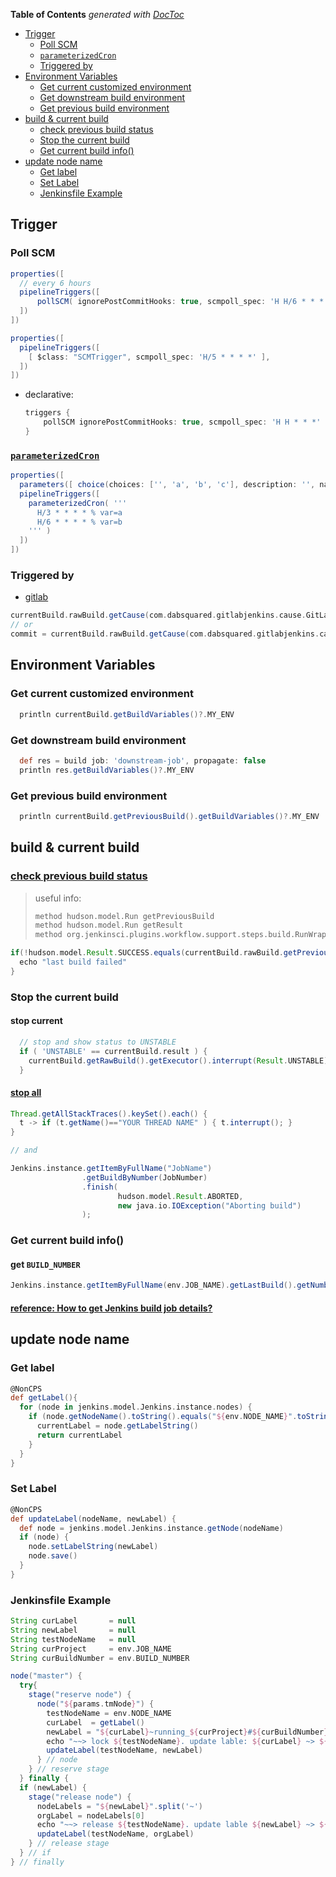 <!-- START doctoc generated TOC please keep comment here to allow auto update -->
<!-- DON'T EDIT THIS SECTION, INSTEAD RE-RUN doctoc TO UPDATE -->
**Table of Contents**  *generated with [DocToc](https://github.com/thlorenz/doctoc)*

- [Trigger](#trigger)
  - [Poll SCM](#poll-scm)
  - [`parameterizedCron`](#parameterizedcron)
  - [Triggered by](#triggered-by)
- [Environment Variables](#environment-variables)
  - [Get current customized environment](#get-current-customized-environment)
  - [Get downstream build environment](#get-downstream-build-environment)
  - [Get previous build environment](#get-previous-build-environment)
- [build & current build](#build--current-build)
  - [check previous build status](#check-previous-build-status)
  - [Stop the current build](#stop-the-current-build)
  - [Get current build info()](#get-current-build-info)
- [update node name](#update-node-name)
  - [Get label](#get-label)
  - [Set Label](#set-label)
  - [Jenkinsfile Example](#jenkinsfile-example)

<!-- END doctoc generated TOC please keep comment here to allow auto update -->

## Trigger

### Poll SCM
```groovy
properties([
  // every 6 hours
  pipelineTriggers([
      pollSCM( ignorePostCommitHooks: true, scmpoll_spec: 'H H/6 * * *' )
  ])
])
```

```groovy
properties([
  pipelineTriggers([
    [ $class: "SCMTrigger", scmpoll_spec: 'H/5 * * * *' ],
  ])
])
```

- declarative:
  ```groovy
  triggers {
      pollSCM ignorePostCommitHooks: true, scmpoll_spec: 'H H * * *'
  }
  ```

### [`parameterizedCron`](https://github.com/jenkinsci/parameterized-scheduler-plugin)
```groovy
properties([
  parameters([ choice(choices: ['', 'a', 'b', 'c'], description: '', name: 'var') ]),
  pipelineTriggers([
    parameterizedCron( '''
      H/3 * * * * % var=a
      H/6 * * * * % var=b
    ''' )
  ])
])
```

### Triggered by

- [gitlab](https://stackoverflow.com/a/55366682/2940319)
```groovy
currentBuild.rawBuild.getCause(com.dabsquared.gitlabjenkins.cause.GitLabWebHookCause).getData()
// or
commit = currentBuild.rawBuild.getCause(com.dabsquared.gitlabjenkins.cause.GitLabWebHookCause).getData().getLastCommit()
```


## Environment Variables
### Get current customized environment
```groovy
  println currentBuild.getBuildVariables()?.MY_ENV
```
### Get downstream build environment
```groovy
  def res = build job: 'downstream-job', propagate: false
  println res.getBuildVariables()?.MY_ENV
```
### Get previous build environment
```groovy
  println currentBuild.getPreviousBuild().getBuildVariables()?.MY_ENV
```


## build & current build
### [check previous build status](https://support.cloudbees.com/hc/en-us/articles/230922188-Pipeline-How-can-I-check-previous-build-status-in-a-Pipeline-Script-)
> useful info:
> ```groovy
> method hudson.model.Run getPreviousBuild
> method hudson.model.Run getResult
> method org.jenkinsci.plugins.workflow.support.steps.build.RunWrapper getRawBuild
> ```

```groovy
if(!hudson.model.Result.SUCCESS.equals(currentBuild.rawBuild.getPreviousBuild()?.getResult())) {
  echo "last build failed"
}

```

### Stop the current build
#### stop current
```groovy
  // stop and show status to UNSTABLE
  if ( 'UNSTABLE' == currentBuild.result ) {
    currentBuild.getRawBuild().getExecutor().interrupt(Result.UNSTABLE)
  }
```
#### [stop all](https://stackoverflow.com/a/26306081/2940319)
```groovy
Thread.getAllStackTraces().keySet().each() {
  t -> if (t.getName()=="YOUR THREAD NAME" ) { t.interrupt(); }          // or t.stop();
}

// and

Jenkins.instance.getItemByFullName("JobName")
                .getBuildByNumber(JobNumber)
                .finish(
                        hudson.model.Result.ABORTED,
                        new java.io.IOException("Aborting build")
                );
```
### Get current build info()
#### get `BUILD_NUMBER`
```groovy
Jenkins.instance.getItemByFullName(env.JOB_NAME).getLastBuild().getNumber().toInteger()
```

#### [reference: How to get Jenkins build job details?](https://medium.com/faun/how-to-get-jenkins-build-job-details-b8c918087030)

## update node name
### Get label
```groovy
@NonCPS
def getLabel(){
  for (node in jenkins.model.Jenkins.instance.nodes) {
    if (node.getNodeName().toString().equals("${env.NODE_NAME}".toString())) {
      currentLabel = node.getLabelString()
      return currentLabel
    }
  }
}
```
### Set Label
```groovy
@NonCPS
def updateLabel(nodeName, newLabel) {
  def node = jenkins.model.Jenkins.instance.getNode(nodeName)
  if (node) {
    node.setLabelString(newLabel)
    node.save()
  }
}
```
### Jenkinsfile Example
```groovy
String curLabel       = null
String newLabel       = null
String testNodeName   = null
String curProject     = env.JOB_NAME
String curBuildNumber = env.BUILD_NUMBER

node("master") {
  try{
    stage("reserve node") {
      node("${params.tmNode}") {
        testNodeName = env.NODE_NAME
        curLabel  = getLabel()
        newLabel = "${curLabel}~running_${curProject}#${curBuildNumber}"
        echo "~~> lock ${testNodeName}. update lable: ${curLabel} ~> ${newLabel}"
        updateLabel(testNodeName, newLabel)
      } // node
    } // reserve stage
  } finally {
  if (newLabel) {
    stage("release node") {
      nodeLabels = "${newLabel}".split('~')
      orgLabel = nodeLabels[0]
      echo "~~> release ${testNodeName}. update lable ${newLabel} ~> ${orgLabel}"
      updateLabel(testNodeName, orgLabel)
    } // release stage
  } // if
} // finally
```
